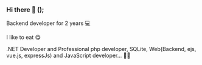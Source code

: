 ### Hi there 👋 <Developers/>();

Backend developer for 2 years 💻

I like to eat 😋

.NET Developer and Professional php developer, SQLite, Web(Backend, ejs, vue.js, expressJs) and JavaScript developer... 👨‍💻
